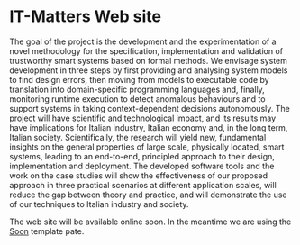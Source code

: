 # IT-Matters Web site


The goal of the project is the development and the experimentation of a novel methodology for the specification, implementation and validation of trustworthy smart systems based on formal methods. We envisage system development in three steps by first providing and analysing system models to find design errors, then moving from models to executable code by translation into domain-specific programming languages and, finally, monitoring runtime execution to detect anomalous behaviours and to support systems in taking context-dependent decisions autonomously.
The project will have scientific and technological impact, and its results may have implications for Italian industry, Italian economy and, in the long term, Italian society. Scientifically, the research will yield new, fundamental insights on the general properties of large scale, physically located, smart systems, leading to an end-to-end, principled approach to their design, implementation and deployment. The developed software tools and the work on the case studies will show the effectiveness of our proposed approach in three practical scenarios at different application scales, will reduce the gap between theory and practice, and will demonstrate the use of our techniques to Italian industry and society.

The web site will be available online soon. In the meantime we are using the [Soon](https://github.com/kelvinmo/soon.git) template pate.
